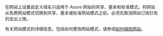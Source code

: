 ﻿在网站上设置自定义域名只适用于 Azure 网站的共享、基本和标准模式。将网站从免费网站模式切换到共享、基本或标准网站模式之前，必须先取消网站订阅已有的支出上限。 

有关网站模式的详细信息，包括如何更改网站模式，请参阅[如何缩放网站](/zh-cn/documentation/articles/web-sites-scale/)。<!--HONumber=41-->
